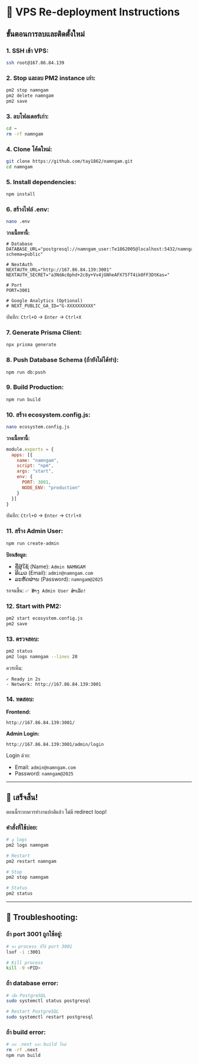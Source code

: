 # 🔄 VPS Re-deployment Instructions

## ขั้นตอนการลบและติดตั้งใหม่

### 1. SSH เข้า VPS:
```bash
ssh root@167.86.84.139
```

### 2. Stop และลบ PM2 instance เก่า:
```bash
pm2 stop namngam
pm2 delete namngam
pm2 save
```

### 3. ลบโฟลเดอร์เก่า:
```bash
cd ~
rm -rf namngam
```

### 4. Clone โค้ดใหม่:
```bash
git clone https://github.com/tay1862/namngam.git
cd namngam
```

### 5. Install dependencies:
```bash
npm install
```

### 6. สร้างไฟล์ .env:
```bash
nano .env
```

**วางเนื้อหานี้:**
```env
# Database
DATABASE_URL="postgresql://namngam_user:Te1862005@localhost:5432/namngam_db?schema=public"

# NextAuth
NEXTAUTH_URL="http://167.86.84.139:3001"
NEXTAUTH_SECRET="a3NdAc0phd+2c8y+Vv4jGNheAFX75fT4ik0FF3DtKas="

# Port
PORT=3001

# Google Analytics (Optional)
# NEXT_PUBLIC_GA_ID="G-XXXXXXXXXX"
```

บันทึก: `Ctrl+O` → `Enter` → `Ctrl+X`

### 7. Generate Prisma Client:
```bash
npx prisma generate
```

### 8. Push Database Schema (ถ้ายังไม่ได้ทำ):
```bash
npm run db:push
```

### 9. Build Production:
```bash
npm run build
```

### 10. สร้าง ecosystem.config.js:
```bash
nano ecosystem.config.js
```

**วางเนื้อหานี้:**
```javascript
module.exports = {
  apps: [{
    name: "namngam",
    script: "npm",
    args: "start",
    env: {
      PORT: 3001,
      NODE_ENV: "production"
    }
  }]
}
```

บันทึก: `Ctrl+O` → `Enter` → `Ctrl+X`

### 11. สร้าง Admin User:
```bash
npm run create-admin
```

**ป้อนข้อมูล:**
- ຊື່ຜູ້ໃຊ້ (Name): `Admin NAMNGAM`
- ອີເມວ (Email): `admin@namngam.com`
- ລະຫັດຜ່ານ (Password): `namngam@2025`

รอจนขึ้น: `✅ ສ້າງ Admin User ສຳເລັດ!`

### 12. Start with PM2:
```bash
pm2 start ecosystem.config.js
pm2 save
```

### 13. ตรวจสอบ:
```bash
pm2 status
pm2 logs namngam --lines 20
```

ควรเห็น:
```
✓ Ready in 2s
- Network: http://167.86.84.139:3001
```

### 14. ทดสอบ:

**Frontend:**
```
http://167.86.84.139:3001/
```

**Admin Login:**
```
http://167.86.84.139:3001/admin/login
```

Login ด้วย:
- Email: `admin@namngam.com`
- Password: `namngam@2025`

---

## 🎉 เสร็จสิ้น!

ตอนนี้ระบบควรทำงานปกติแล้ว ไม่มี redirect loop!

### คำสั่งที่ใช้บ่อย:

```bash
# ดู logs
pm2 logs namngam

# Restart
pm2 restart namngam

# Stop
pm2 stop namngam

# Status
pm2 status
```

---

## 🐛 Troubleshooting:

### ถ้า port 3001 ถูกใช้อยู่:
```bash
# หา process ที่ใช้ port 3001
lsof -i :3001

# Kill process
kill -9 <PID>
```

### ถ้า database error:
```bash
# เช็ค PostgreSQL
sudo systemctl status postgresql

# Restart PostgreSQL
sudo systemctl restart postgresql
```

### ถ้า build error:
```bash
# ลบ .next และ build ใหม่
rm -rf .next
npm run build
```
